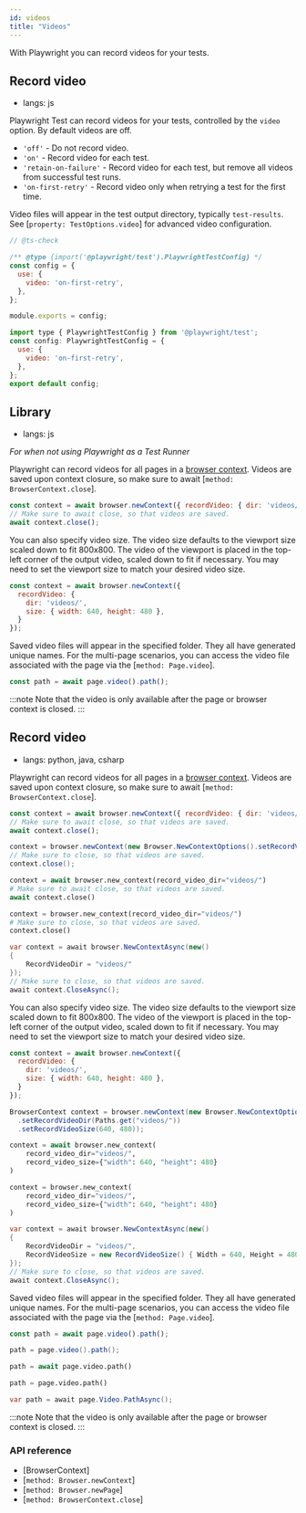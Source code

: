 ```yaml
---
id: videos
title: "Videos"
---
```


With Playwright you can record videos for your tests.
## Record video
* langs: js

Playwright Test can record videos for your tests, controlled by the `video` option. By default videos are off.

- `'off'` - Do not record video.
- `'on'` - Record video for each test.
- `'retain-on-failure'` - Record video for each test, but remove all videos from successful test runs.
- `'on-first-retry'` - Record video only when retrying a test for the first time.

Video files will appear in the test output directory, typically `test-results`. See [`property: TestOptions.video`] for advanced video configuration.

```js tab=js-js
// @ts-check

/** @type {import('@playwright/test').PlaywrightTestConfig} */
const config = {
  use: {
    video: 'on-first-retry',
  },
};

module.exports = config;
```

```js tab=js-ts
import type { PlaywrightTestConfig } from '@playwright/test';
const config: PlaywrightTestConfig = {
  use: {
    video: 'on-first-retry',
  },
};
export default config;
```

## Library
* langs: js

_For when not using Playwright as a Test Runner_

Playwright can record videos for all pages in a [browser context](./browser-contexts.md). Videos are saved upon context closure, so make sure to await [`method: BrowserContext.close`].

```js
const context = await browser.newContext({ recordVideo: { dir: 'videos/' } });
// Make sure to await close, so that videos are saved.
await context.close();
```

You can also specify video size. The video size defaults to the viewport size scaled down to fit 800x800. The video of the viewport is placed in the top-left corner of the output video, scaled down to fit if necessary. You may need to set the viewport size to match your desired video size.

```js
const context = await browser.newContext({
  recordVideo: {
    dir: 'videos/',
    size: { width: 640, height: 480 },
  }
});
```

Saved video files will appear in the specified folder. They all have generated unique names.
For the multi-page scenarios, you can access the video file associated with the page via the
[`method: Page.video`].


```js
const path = await page.video().path();
```

:::note
Note that the video is only available after the page or browser context is closed.
:::

## Record video
* langs: python, java, csharp

Playwright can record videos for all pages in a [browser context](./browser-contexts.md). Videos are saved upon context closure, so make sure to await [`method: BrowserContext.close`].

```js
const context = await browser.newContext({ recordVideo: { dir: 'videos/' } });
// Make sure to await close, so that videos are saved.
await context.close();
```

```java
context = browser.newContext(new Browser.NewContextOptions().setRecordVideoDir(Paths.get("videos/")));
// Make sure to close, so that videos are saved.
context.close();
```

```python async
context = await browser.new_context(record_video_dir="videos/")
# Make sure to await close, so that videos are saved.
await context.close()
```

```python sync
context = browser.new_context(record_video_dir="videos/")
# Make sure to close, so that videos are saved.
context.close()
```

```csharp
var context = await browser.NewContextAsync(new()
{
    RecordVideoDir = "videos/"
});
// Make sure to close, so that videos are saved.
await context.CloseAsync();
```

You can also specify video size. The video size defaults to the viewport size scaled down to fit 800x800. The video of the viewport is placed in the top-left corner of the output video, scaled down to fit if necessary. You may need to set the viewport size to match your desired video size.

```js
const context = await browser.newContext({
  recordVideo: {
    dir: 'videos/',
    size: { width: 640, height: 480 },
  }
});
```

```java
BrowserContext context = browser.newContext(new Browser.NewContextOptions()
  .setRecordVideoDir(Paths.get("videos/"))
  .setRecordVideoSize(640, 480));
```

```python async
context = await browser.new_context(
    record_video_dir="videos/",
    record_video_size={"width": 640, "height": 480}
)
```

```python sync
context = browser.new_context(
    record_video_dir="videos/",
    record_video_size={"width": 640, "height": 480}
)
```

```csharp
var context = await browser.NewContextAsync(new()
{
    RecordVideoDir = "videos/",
    RecordVideoSize = new RecordVideoSize() { Width = 640, Height = 480 }
});
// Make sure to close, so that videos are saved.
await context.CloseAsync();
```

Saved video files will appear in the specified folder. They all have generated unique names.
For the multi-page scenarios, you can access the video file associated with the page via the
[`method: Page.video`].


```js
const path = await page.video().path();
```

```java
path = page.video().path();
```

```python async
path = await page.video.path()
```

```python sync
path = page.video.path()
```

```csharp
var path = await page.Video.PathAsync();
```

:::note
Note that the video is only available after the page or browser context is closed.
:::

### API reference
- [BrowserContext]
- [`method: Browser.newContext`]
- [`method: Browser.newPage`]
- [`method: BrowserContext.close`]